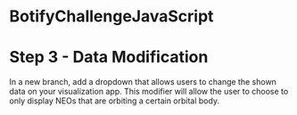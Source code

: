 # BotifyChallengeJavaScript

# Step 3 - Data Modification 
In a new branch, add a dropdown that allows users to change the shown data on your visualization app. This modifier will allow the user to choose to only display NEOs that are orbiting a certain orbital body.
